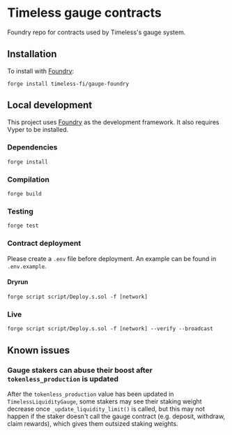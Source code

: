 # Timeless gauge contracts

Foundry repo for contracts used by Timeless's gauge system.

## Installation

To install with [Foundry](https://github.com/gakonst/foundry):

```
forge install timeless-fi/gauge-foundry
```

## Local development

This project uses [Foundry](https://github.com/gakonst/foundry) as the development framework. It also requires Vyper to be installed.

### Dependencies

```
forge install
```

### Compilation

```
forge build
```

### Testing

```
forge test
```

### Contract deployment

Please create a `.env` file before deployment. An example can be found in `.env.example`.

#### Dryrun

```
forge script script/Deploy.s.sol -f [network]
```

### Live

```
forge script script/Deploy.s.sol -f [network] --verify --broadcast
```

## Known issues

### Gauge stakers can abuse their boost after `tokenless_production` is updated

After the `tokenless_production` value has been updated in `TimelessLiquidityGauge`, some stakers may see their staking weight decrease once `_update_liquidity_limit()` is called, but this may not happen if the staker doesn't call the gauge contract (e.g. deposit, withdraw, claim rewards), which gives them outsized staking weights.